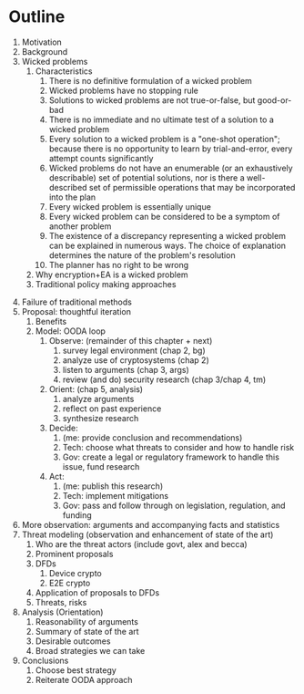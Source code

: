 
# Outline

1. Motivation
2. Background
3. Wicked problems
   1. Characteristics
      1. There is no definitive formulation of a wicked problem
      2. Wicked problems have no stopping rule
      3. Solutions to wicked problems are not true-or-false, but good-or-bad
      4. There is no immediate and no ultimate test of a  solution to a  wicked problem
      5. Every solution to a  wicked problem is a  "one-shot operation"; because there is no opportunity to learn by
         trial-and-error, every attempt counts significantly
      6. Wicked problems do not have an enumerable (or an exhaustively describable) set of potential solutions, nor is
         there a well-described set of permissible operations that may be incorporated into the plan
      7. Every wicked problem is essentially unique
      8. Every wicked problem can be considered to be a symptom of another problem
      9. The  existence of a discrepancy representing a wicked problem can be explained in numerous ways. The choice of
         explanation determines the nature of the problem's resolution
      10. The planner has no right to be wrong
   2. Why encryption+EA is a wicked problem
   3. Traditional policy making approaches
<!-- % 1. Classical analytic method; each step has its own approaches, e.g. cost-benefit analysis (loosely based on
%  natural sciences)
%   (missing: Observe)
%   a. Define the problem (Orient)
%   b. Identify a goal (Orient)
%   c. Generate a range of alternatives for achieving that goal (Orient)
%   d. Select the alternative that seems most promising (Decide)
%   e. Implement the selected alternative (Act)
%   (missing: loop) -->
   4. Failure of traditional methods
   5. Proposal: thoughtful iteration
      1. Benefits
      2. Model: OODA loop
         1. Observe: (remainder of this chapter + next)
            1. survey legal environment (chap 2, bg)
            2. analyze use of cryptosystems (chap 2)
            3. listen to arguments (chap 3, args)
            4. review (and do) security research (chap 3/chap 4, tm)
         2. Orient: (chap 5, analysis)
            1. analyze arguments
            2. reflect on past experience
            3. synthesize research
         3. Decide:
            1. (me: provide conclusion and recommendations)
            2. Tech: choose what threats to consider and how to handle risk
            3. Gov: create a legal or regulatory framework to handle this issue, fund research
         4. Act:
            1. (me: publish this research)
            2. Tech: implement mitigations
            3. Gov: pass and follow through on legislation, regulation, and funding
   6. More observation: arguments and accompanying facts and statistics
4. Threat modeling (observation and enhancement of state of the art)
   1. Who are the threat actors (include govt, alex and becca)
   2. Prominent proposals
   3. DFDs
      1. Device crypto
      2. E2E crypto
   4. Application of proposals to DFDs
   5. Threats, risks
5. Analysis (Orientation)
   1. Reasonability of arguments
   2. Summary of state of the art
   3. Desirable outcomes
   4. Broad strategies we can take
6. Conclusions
   1. Choose best strategy
   2. Reiterate OODA approach
